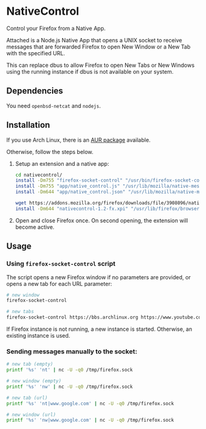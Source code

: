 # NativeControl

Control your Firefox from a Native App.

Attached is a Node.js Native App that opens a UNIX socket to receive messages that are forwarded Firefox to open New Window or a New Tab with the specified URL.

This can replace dbus to allow Firefox to open New Tabs or New Windows using the running instance if dbus is not available on your system.

## Dependencies

You need `openbsd-netcat` and `nodejs`.

## Installation

If you use Arch Linux, there is an [AUR package](https://aur.archlinux.org/packages/firefox-socket-control-git) available.

Otherwise, follow the steps below.

1. Setup an extension and a native app:
   ```bash
   cd nativecontrol/
   install -Dm755 "firefox-socket-control" "/usr/bin/firefox-socket-control"
   install -Dm755 "app/native_control.js" "/usr/lib/mozilla/native-messaging-hosts/native_control.js"
   install -Dm644 "app/native_control.json" "/usr/lib/mozilla/native-messaging-hosts/native_control.json"

   wget https://addons.mozilla.org/firefox/downloads/file/3908096/nativecontrol-1.2-fx.xpi
   install -Dm644 "nativecontrol-1.2-fx.xpi" "/usr/lib/firefox/browser/extensions/native_control@karabaja4.xpi"
   ```

2. Open and close Firefox once. On second opening, the extension will become active.

## Usage

### Using `firefox-socket-control` script

The script opens a new Firefox window if no parameters are provided, or opens a new tab for each URL parameter:

```bash
# new window
firefox-socket-control

# new tabs
firefox-socket-control https://bbs.archlinux.org https://www.youtube.com
```

If Firefox instance is not running, a new instance is started. Otherwise, an existing instance is used.

### Sending messages manually to the socket:

   ```bash
   # new tab (empty)
   printf '%s' 'nt' | nc -U -q0 /tmp/firefox.sock

   # new window (empty)
   printf '%s' 'nw' | nc -U -q0 /tmp/firefox.sock

   # new tab (url)
   printf '%s' 'nt|www.google.com' | nc -U -q0 /tmp/firefox.sock

   # new window (url)
   printf '%s' 'nw|www.google.com' | nc -U -q0 /tmp/firefox.sock
   ```
